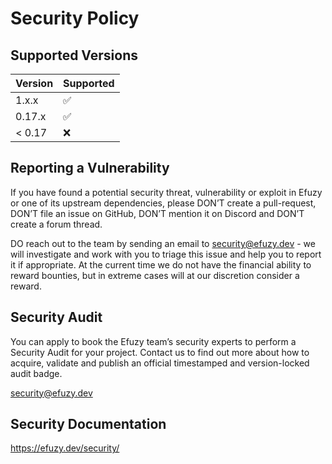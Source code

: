 # Security Policy

## Supported Versions

| Version | Supported          |
| ------- | ------------------ |
| 1.x.x   | :white_check_mark: |
| 0.17.x  | :white_check_mark: |
| < 0.17  | :x:                |

## Reporting a Vulnerability

If you have found a potential security threat, vulnerability or exploit in Efuzy
or one of its upstream dependencies, please DON’T create a pull-request, DON’T
file an issue on GitHub, DON’T mention it on Discord and DON’T create a forum thread.

DO reach out to the team by sending an email to security@efuzy.dev - we
will investigate and work with you to triage this issue and help you to report it
if appropriate. At the current time we do not have the financial ability to reward
bounties, but in extreme cases will at our discretion consider a reward.

## Security Audit

You can apply to book the Efuzy team’s security experts to perform a Security Audit
for your project. Contact us to find out more about how to acquire, validate and publish
an official timestamped and version-locked audit badge.

security@efuzy.dev

## Security Documentation

https://efuzy.dev/security/
